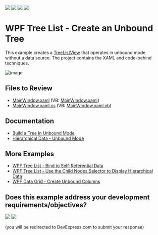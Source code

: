 <!-- default badges list -->
![](https://img.shields.io/endpoint?url=https://codecentral.devexpress.com/api/v1/VersionRange/128651936/21.1.5%2B)
[![](https://img.shields.io/badge/Open_in_DevExpress_Support_Center-FF7200?style=flat-square&logo=DevExpress&logoColor=white)](https://supportcenter.devexpress.com/ticket/details/E3128)
[![](https://img.shields.io/badge/📖_How_to_use_DevExpress_Examples-e9f6fc?style=flat-square)](https://docs.devexpress.com/GeneralInformation/403183)
[![](https://img.shields.io/badge/💬_Leave_Feedback-feecdd?style=flat-square)](#does-this-example-address-your-development-requirementsobjectives)
<!-- default badges end -->

# WPF Tree List - Create an Unbound Tree

This example creates a [TreeListView](https://docs.devexpress.com/WPF/DevExpress.Xpf.Grid.TreeListView) that operates in unbound mode without a data source. The project contains the XAML and code-behind techniques.

![image](https://user-images.githubusercontent.com/65009440/193550556-783ac312-16c5-4e48-8c75-ca4465297104.png)

## Files to Review

* [MainWindow.xaml](./CS/TreeListView_UnboundMode/MainWindow.xaml) (VB: [MainWindow.xaml](./VB/TreeListView_UnboundMode/MainWindow.xaml))
* [MainWindow.xaml.cs](./CS/TreeListView_UnboundMode/MainWindow.xaml.cs) (VB: [MainWindow.xaml.vb](./VB/TreeListView_UnboundMode/MainWindow.xaml.vb))

## Documentation

* [Build a Tree in Unbound Mode](https://docs.devexpress.com/WPF/9936/controls-and-libraries/tree-list/getting-started/lesson-2-build-a-tree-in-unbound-mode)
* [Hierarchical Data - Unbound Mode](https://docs.devexpress.com/WPF/9567/controls-and-libraries/data-grid/display-hierarchical-data/unbound-mode)

## More Examples

* [WPF Tree List - Bind to Self-Referential Data](https://github.com/DevExpress-Examples/wpf-treelist-bind-to-self-referential-data)
* [WPF Tree List - Use the Child Nodes Selector to Display Hierarchical Data](https://github.com/DevExpress-Examples/wpf-treelist-use-child-nodes-selector-to-display-hierarchical-data)
* [WPF Data Grid - Create Unbound Columns](https://github.com/DevExpress-Examples/how-to-create-unbound-columns-e1503)
<!-- feedback -->
## Does this example address your development requirements/objectives?

[<img src="https://www.devexpress.com/support/examples/i/yes-button.svg"/>](https://www.devexpress.com/support/examples/survey.xml?utm_source=github&utm_campaign=wpf-treelist-create-unbound-tree&~~~was_helpful=yes) [<img src="https://www.devexpress.com/support/examples/i/no-button.svg"/>](https://www.devexpress.com/support/examples/survey.xml?utm_source=github&utm_campaign=wpf-treelist-create-unbound-tree&~~~was_helpful=no)

(you will be redirected to DevExpress.com to submit your response)
<!-- feedback end -->
